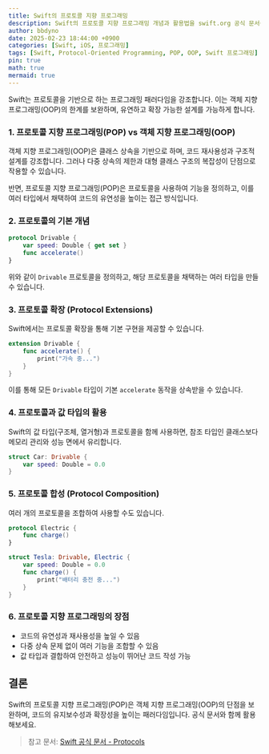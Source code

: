```yaml
---
title: Swift의 프로토콜 지향 프로그래밍
description: Swift의 프로토콜 지향 프로그래밍 개념과 활용법을 swift.org 공식 문서를 기반으로 설명합니다.
author: bbdyno
date: 2025-02-23 18:44:00 +0900
categories: [Swift, iOS, 프로그래밍]
tags: [Swift, Protocol-Oriented Programming, POP, OOP, Swift 프로그래밍]
pin: true
math: true
mermaid: true
---
```

Swift는 프로토콜을 기반으로 하는 프로그래밍 패러다임을 강조합니다. 이는 객체 지향 프로그래밍(OOP)의 한계를 보완하며, 유연하고 확장 가능한 설계를 가능하게 합니다.

### 1. 프로토콜 지향 프로그래밍(POP) vs 객체 지향 프로그래밍(OOP)

객체 지향 프로그래밍(OOP)은 클래스 상속을 기반으로 하며, 코드 재사용성과 구조적 설계를 강조합니다. 그러나 다중 상속의 제한과 대형 클래스 구조의 복잡성이 단점으로 작용할 수 있습니다.

반면, 프로토콜 지향 프로그래밍(POP)은 프로토콜을 사용하여 기능을 정의하고, 이를 여러 타입에서 채택하여 코드의 유연성을 높이는 접근 방식입니다.

### 2. 프로토콜의 기본 개념

```swift
protocol Drivable {
    var speed: Double { get set }
    func accelerate()
}
```

위와 같이 `Drivable` 프로토콜을 정의하고, 해당 프로토콜을 채택하는 여러 타입을 만들 수 있습니다.

### 3. 프로토콜 확장 (Protocol Extensions)

Swift에서는 프로토콜 확장을 통해 기본 구현을 제공할 수 있습니다.

```swift
extension Drivable {
    func accelerate() {
        print("가속 중...")
    }
}
```

이를 통해 모든 `Drivable` 타입이 기본 `accelerate` 동작을 상속받을 수 있습니다.

### 4. 프로토콜과 값 타입의 활용

Swift의 값 타입(구조체, 열거형)과 프로토콜을 함께 사용하면, 참조 타입인 클래스보다 메모리 관리와 성능 면에서 유리합니다.

```swift
struct Car: Drivable {
    var speed: Double = 0.0
}
```

### 5. 프로토콜 합성 (Protocol Composition)

여러 개의 프로토콜을 조합하여 사용할 수도 있습니다.

```swift
protocol Electric {
    func charge()
}

struct Tesla: Drivable, Electric {
    var speed: Double = 0.0
    func charge() {
        print("배터리 충전 중...")
    }
}
```

### 6. 프로토콜 지향 프로그래밍의 장점

- 코드의 유연성과 재사용성을 높일 수 있음
- 다중 상속 문제 없이 여러 기능을 조합할 수 있음
- 값 타입과 결합하여 안전하고 성능이 뛰어난 코드 작성 가능

## 결론

Swift의 프로토콜 지향 프로그래밍(POP)은 객체 지향 프로그래밍(OOP)의 단점을 보완하며, 코드의 유지보수성과 확장성을 높이는 패러다임입니다. 공식 문서와 함께 활용해보세요.

> 참고 문서: [Swift 공식 문서 - Protocols](https://swift.org/documentation/)
